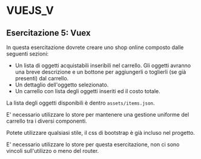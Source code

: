 # VUEJS_V

## Esercitazione 5: Vuex

In questa esercitazione dovrete creare uno shop online composto dalle seguenti sezioni:

-   Un lista di oggetti acquistabili inseribili nel carrello. Gli oggetti avranno una breve descrizione e un bottone per aggiungerli o toglierli (se già presenti) dal carrello.
-   Un dettaglio dell'oggetto selezionato.
-   Un carrello con lista degli oggetti inseriti ed il costo totale.

La lista degli oggetti disponibili è dentro `assets/items.json`.

E' necessario utilizzare lo store per mantenere una gestione uniforme del carrello tra i diversi componenti.

Potete utilizzare qualsiasi stile, il css di bootstrap è già incluso nel progetto.

E' necessario utilizzare lo store per questa esercitazione, non ci sono vincoli sull'utilizzo o meno del router.
